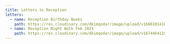```yaml
---
title: Letters to Reception
letters:
  - name: Reception Birthday Books
    path: https://res.cloudinary.com/dkimqodar/image/upload/v1666101418/letters/yr/reception-birthday-books_eobohk.pdf
  - name: Reception Night Walk Feb 2023
    path: https://res.cloudinary.com/dkimqodar/image/upload/v1674464110/Reception_Night_walk_Feb_2023_ficgkc.pdf
---
```


